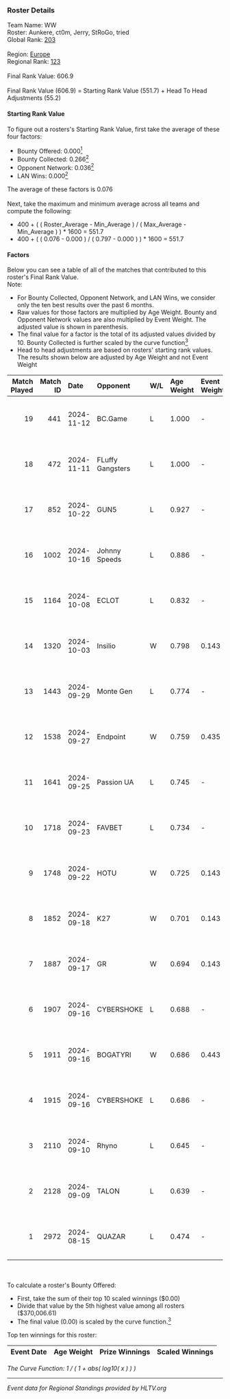 ### Roster Details<br />
Team Name: WW<br />
Roster: Aunkere, ct0m, Jerry, StRoGo, tried<br />
Global Rank: [203](../../standings_global_2024_12_02.md)<br />
<br />
Region: [Europe]( ../../standings_europe_2024_12_02.md)<br />
Regional Rank: [123]( ../../standings_europe_2024_12_02.md)<br />
<br />
Final Rank Value:  606.9<br />
<br />
Final Rank Value (606.9) = Starting Rank Value (551.7) + Head To Head Adjustments (55.2)<br />

#### Starting Rank Value<br />
To figure out a rosters's Starting Rank Value, first take the average of these four factors:<br />
- Bounty Offered: 0.000[<sup>1</sup>](#table2)
- Bounty Collected: 0.266[<sup>2</sup>](#table1)
- Opponent Network: 0.036[<sup>2</sup>](#table1)
- LAN Wins: 0.000[<sup>2</sup>](#table1)

The average of these factors is 0.076<br />
<br />
Next, take the maximum and minimum average across all teams and compute the following:<br />
- 400 + ( ( Roster_Average - Min_Average ) / ( Max_Average - Min_Average ) ) * 1600 = 551.7
- 400 + ( ( 0.076 - 0.000 ) / ( 0.797 - 0.000 ) ) * 1600 = 551.7


#### Factors<br />
Below you can see a table of all of the matches that contributed to this roster's Final Rank Value.<br />
Note:<br />

- For Bounty Collected, Opponent Network, and LAN Wins, we consider only the ten best results over the past 6 months.
- Raw values for those factors are multiplied by Age Weight. Bounty and Opponent Network values are also multiplied by Event Weight. The adjusted value is shown in parenthesis.
- The final value for a factor is the total of its adjusted values divided by 10. Bounty Collected is further scaled by the curve function[<sup>3</sup>](#curveFunction)
- Head to head adjustments are based on rosters' starting rank values. The results shown below are adjusted by Age Weight and not Event Weight
<span id="table1"></span><br />


| Match Played | Match ID | Date       | Opponent         | W/L | Age Weight | Event Weight | Bounty Collected | Opponent Network | LAN Wins  | H2H Adj. | Roster                               |
| -: | -: | :- | :- | :- | :- | :- | :- | :- | :- | -: | :- |
|           19 |      441 | 2024-11-12 | BC.Game          | L   | 1.000      | -            | -                | -                | -         |    -6.31 | Aunkere, ct0m, Jerry, StRoGo, tried  |
|           18 |      472 | 2024-11-11 | FLuffy Gangsters | L   | 1.000      | -            | -                | -                | -         |   -10.55 | Aunkere, ct0m, Jerry, StRoGo, tried  |
|           17 |      852 | 2024-10-22 | GUN5             | L   | 0.927      | -            | -                | -                | -         |    -2.08 | almazer, Aunkere, ct0m, Jerry, tried |
|           16 |     1002 | 2024-10-16 | Johnny Speeds    | L   | 0.886      | -            | -                | -                | -         |    -1.67 | Aunkere, ct0m, Jerry, StRoGo, tried  |
|           15 |     1164 | 2024-10-08 | ECLOT            | L   | 0.832      | -            | -                | -                | -         |    -0.87 | Aunkere, ct0m, Jerry, StRoGo, tried  |
|           14 |     1320 | 2024-10-03 | Insilio          | W   | 0.798      | 0.143        | 0.019 (0.002)    | 0.622 (0.071)    | 0 (0.000) |    22.50 | Aunkere, ct0m, Jerry, StRoGo, tried  |
|           13 |     1443 | 2024-09-29 | Monte Gen        | L   | 0.774      | -            | -                | -                | -         |    -2.99 | Aunkere, ct0m, kelieN, StRoGo, tried |
|           12 |     1538 | 2024-09-27 | Endpoint         | W   | 0.759      | 0.435        | 0.038 (0.013)    | 0.627 (0.207)    | 0 (0.000) |    21.03 | Aunkere, ct0m, Jerry, StRoGo, tried  |
|           11 |     1641 | 2024-09-25 | Passion UA       | L   | 0.745      | -            | -                | -                | -         |    -1.05 | Aunkere, ct0m, Jerry, StRoGo, tried  |
|           10 |     1718 | 2024-09-23 | FAVBET           | L   | 0.734      | -            | -                | -                | -         |    -2.52 | Aunkere, ct0m, Jerry, StRoGo, tried  |
|            9 |     1748 | 2024-09-22 | HOTU             | W   | 0.725      | 0.143        | 0.002 (0.000)    | 0.506 (0.052)    | 0 (0.000) |    18.15 | Aunkere, ct0m, Jerry, StRoGo, tried  |
|            8 |     1852 | 2024-09-18 | K27              | W   | 0.701      | 0.143        | 0.000 (0.000)    | 0.166 (0.017)    | 0 (0.000) |    13.67 | Aunkere, ct0m, Jerry, StRoGo, tried  |
|            7 |     1887 | 2024-09-17 | GR               | W   | 0.694      | 0.143        | 0.024 (0.002)    | 0.167 (0.017)    | 0 (0.000) |    16.74 | Aunkere, ct0m, Jerry, StRoGo, tried  |
|            6 |     1907 | 2024-09-16 | CYBERSHOKE       | L   | 0.688      | -            | -                | -                | -         |    -1.91 | Aunkere, ct0m, Jerry, StRoGo, tried  |
|            5 |     1911 | 2024-09-16 | BOGATYRI         | W   | 0.686      | 0.443        | 0.000 (0.000)    | 0.000 (0.000)    | 0 (0.000) |     6.68 | Aunkere, ct0m, Jerry, StRoGo, tried  |
|            4 |     1915 | 2024-09-16 | CYBERSHOKE       | L   | 0.686      | -            | -                | -                | -         |    -1.85 | Aunkere, ct0m, Jerry, StRoGo, tried  |
|            3 |     2110 | 2024-09-10 | Rhyno            | L   | 0.645      | -            | -                | -                | -         |    -0.60 | Aunkere, ct0m, Jerry, StRoGo, tried  |
|            2 |     2128 | 2024-09-09 | TALON            | L   | 0.639      | -            | -                | -                | -         |    -6.44 | Aunkere, ct0m, Jerry, StRoGo, tried  |
|            1 |     2972 | 2024-08-15 | QUAZAR           | L   | 0.474      | -            | -                | -                | -         |    -4.75 | Aunkere, ct0m, Jerry, StRoGo, tried  |

<br />
<span id="table2"></span><br />
To calculate a roster's Bounty Offered:<br />

- First, take the sum of their top 10 scaled winnings ($0.00)
- Divide that value by the 5th highest value among all rosters ($370,006.61)
- The final value (0.00) is scaled by the curve function.[<sup>3</sup>](#curveFunction)

Top ten winnings for this roster:<br />

| Event Date | Age Weight | Prize Winnings | Scaled Winnings |
| :- | -: | :- | :- |


<span id="curveFunction"></span>_The Curve Function: 1 / ( 1 + abs( log10( x ) ) )_<br />

---
_Event data for Regional Standings provided by HLTV.org_<br />
